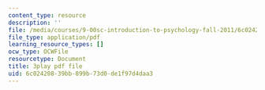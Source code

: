 ```yaml
---
content_type: resource
description: ''
file: /media/courses/9-00sc-introduction-to-psychology-fall-2011/6c02420839bb899b73d0de1f97d4daa3_QvK6YdFKMY8.pdf
file_type: application/pdf
learning_resource_types: []
ocw_type: OCWFile
resourcetype: Document
title: 3play pdf file
uid: 6c024208-39bb-899b-73d0-de1f97d4daa3
---
```

